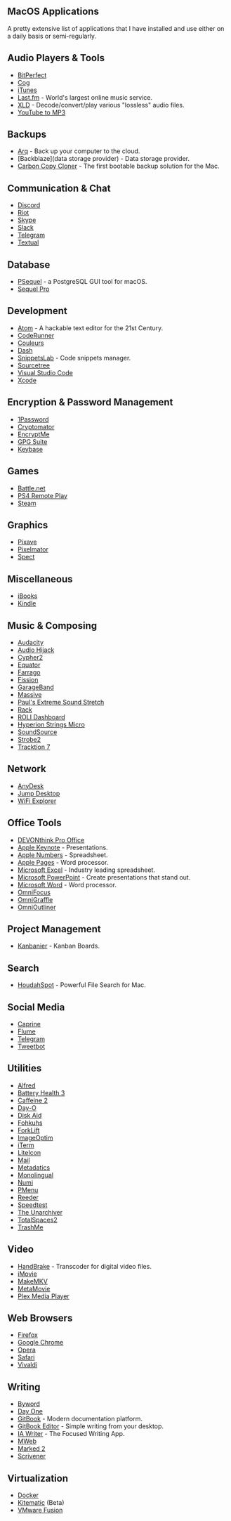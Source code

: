 ## MacOS Applications

A pretty extensive list of applications that I have installed and use either on a daily basis or semi-regularly. 

## Audio Players & Tools

* [BitPerfect](http://bitperfectsound.com) 
* [Cog](https://kode54.net/cog/)
* [iTunes](https://www.apple.com/itunes/)
* [Last.fm](https://www.last.fm/home) - World's largest online music service.
* [XLD](http://tmkk.undo.jp/xld/index_e.html) - Decode/convert/play various "lossless" audio files.
* [YouTube to MP3](https://www.mediahuman.com/)

## Backups

* [Arq](https://www.arqbackup.com) - Back up your computer to the cloud.
* [Backblaze](data storage provider) - Data storage provider.
* [Carbon Copy Cloner](https://bombich.com) - The first bootable backup solution for the Mac.

## Communication & Chat

* [Discord](https://discordapp.com/)
* [Riot](https://about.riot.im/)
* [Skype](https://www.skype.com/en/)
* [Slack](https://slack.com)
* [Telegram](https://telegram.org/)
* [Textual](https://www.codeux.com/textual/)

## Database

* [PSequel](https://www.psequel.com/) - a PostgreSQL GUI tool for macOS.
* [Sequel Pro](https://sequelpro.com)

## Development

* [Atom](https://atom.io/) - A hackable text editor for the 21st Century.
* [CodeRunner](https://coderunnerapp.com)
* [Couleurs](https://couleursapp.com)
* [Dash](https://kapeli.com/dash)
* [SnippetsLab](https://www.renfei.org/snippets-lab/) - Code snippets manager.
* [Sourcetree](https://www.sourcetreeapp.com/)
* [Visual Studio Code](https://code.visualstudio.com)
* [Xcode](https://developer.apple.com/xcode/)

## Encryption & Password Management 

* [1Password](https://1password.com/)
* [Cryptomator](https://cryptomator.org/)
* [EncryptMe](https://www.encrypt.me/)
* [GPG Suite](https://gpgtools.org)
* [Keybase](https://keybase.io)

## Games

* [Battle.net](https://www.blizzard.com/en-us/)
* [PS4 Remote Play](https://remoteplay.dl.playstation.net/remoteplay/lang/en/index.html)
* [Steam](https://store.steampowered.com)

## Graphics

* [Pixave](http://www.littlehj.com/mac/)
* [Pixelmator](http://www.pixelmator.com)
* [Spect](https://stevenf.com/spect/)

## Miscellaneous 

* [iBooks](https://www.apple.com/ibooks/)
* [Kindle](https://itunes.apple.com/us/app/kindle/id405399194)

## Music & Composing

* [Audacity](https://www.audacityteam.org/)
* [Audio Hijack](https://www.rogueamoeba.com/audiohijack/)
* [Cypher2](https://www.fxpansion.com/products/cypher2/)
* [Equator](https://roli.com/products/software/equator-synth)
* [Farrago](https://www.rogueamoeba.com/farrago/)
* [Fission](https://www.rogueamoeba.com/fission/)
* [GarageBand](https://www.apple.com/mac/garageband/)
* [Massive](https://www.native-instruments.com/en/products/komplete/synths/massive/)
* [Paul's Extreme Sound Stretch](http://hypermammut.sourceforge.net/paulstretch/)
* [Rack](https://vcvrack.com)
* [ROLI Dashboard](https://roli.com/products/software/blocks-dashboard)
* [Hyperion Strings Micro](https://soundiron.com/products/hyperion-strings-micro)
* [SoundSource](https://rogueamoeba.com/soundsource/)
* [Strobe2](https://www.fxpansion.com/products/strobe2/)
* [Tracktion 7](https://www.tracktion.com/products/t7-daw)

## Network

* [AnyDesk](https://anydesk.com)
* [Jump Desktop](https://jumpdesktop.com)
* [WiFi Explorer](https://www.adriangranados.com/apps/wifi-explorer)

## Office Tools

* [DEVONthink Pro Office](https://www.devontechnologies.com/products/devonthink)
* [Apple Keynote](https://www.apple.com/keynote/) - Presentations.
* [Apple Numbers](https://www.apple.com/numbers/) - Spreadsheet.
* [Apple Pages](https://www.apple.com/pages/) - Word processor.
* [Microsoft Excel](https://products.office.com/en-us/excel) - Industry leading spreadsheet.
* [Microsoft PowerPoint](https://products.office.com/en-us/powerpoint) - Create presentations that stand out.
* [Microsoft Word](https://products.office.com/en-us/word) - Word processor.
* [OmniFocus](https://www.omnigroup.com/omnifocus/)
* [OmniGraffle](https://www.omnigroup.com/omnigraffle/)
* [OmniOutliner](https://www.omnigroup.com/omnioutliner/)

## Project Management 

* [Kanbanier](http://kanbanier.com/en/) - Kanban Boards.

## Search

* [HoudahSpot](https://www.houdah.com/houdahSpot/) - Powerful File Search for Mac.

## Social Media

* [Caprine](https://sindresorhus.com/caprine/)
* [Flume](https://flumeapp.com)
* [Telegram](https://telegram.org)
* [Tweetbot](https://tapbots.com/tweetbot/)

## Utilities

* [Alfred](https://www.alfredapp.com)
* [Battery Health 3](https://fiplab.com/apps/battery-health-3-for-mac)
* [Caffeine 2](http://lightheadsw.com/caffeine/)
* [Day-O](https://shauninman.com/archive/2016/10/20/day_o_2_mac_menu_bar_clock)
* [Disk Aid](https://fiplab.com/apps/disk-aid-for-mac)
* [Fohkuhs](http://www.fohkuhs.com)
* [ForkLift](https://binarynights.com)
* [ImageOptim](https://imageoptim.com/mac)
* [iTerm](https://iterm2.com)
* [LiteIcon](http://freemacsoft.net/liteicon/)
* [Mail](https://www.apple.com/mail/)
* [Metadatics](https://www.markvapps.com/metadatics)
* [Monolingual](https://ingmarstein.github.io/Monolingual/)
* [Numi](http://numi.io)
* [PMenu](https://danadesign.ltd)
* [Reeder](http://reederapp.com/mac/)
* [Speedtest](http://www.speedtest.net/apps/mac)
* [The Unarchiver](https://macpaw.com/the-unarchiver)
* [TotalSpaces2](https://totalspaces.binaryage.com)
* [TrashMe](https://www.jibapps.com/apps/trashme/)

## Video

* [HandBrake](https://handbrake.fr/) - Transcoder for digital video files.
* [iMovie](https://www.apple.com/imovie/)
* [MakeMKV](https://www.makemkv.com/)
* [MetaMovie](http://www.appfacture.com/en/metamovie/)
* [Plex Media Player](https://www.plex.tv/)

## Web Browsers

* [Firefox](https://www.mozilla.org/en-US/firefox)
* [Google Chrome](https://www.google.com/chrome)
* [Opera](https://www.opera.com)
* [Safari](https://www.apple.com/safari/)
* [Vivaldi](https://vivaldi.com/)

## Writing

* [Byword](https://www.bywordapp.com)
* [Day One](http://dayoneapp.com)
* [GitBook](https://www.gitbook.com) - Modern documentation platform.
* [GitBook Editor](https://legacy.gitbook.com/editor) - Simple writing from your desktop.
* [IA Writer](https://ia.net/writer) - The Focused Writing App.
* [MWeb](http://www.mweb.im)
* [Marked 2](http://marked2app.com)
* [Scrivener](https://www.literatureandlatte.com/scrivener/overview)

## Virtualization

* [Docker](https://www.docker.com)
* [Kitematic](https://kitematic.com) (Beta)
* [VMware Fusion](https://www.vmware.com/products/fusion.html)






